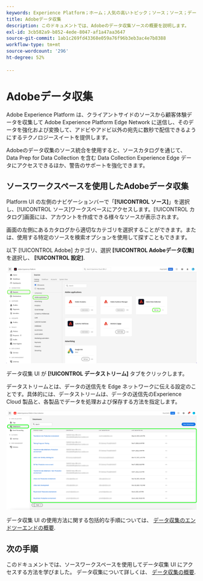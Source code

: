 ```yaml
---
keywords: Experience Platform；ホーム；人気の高いトピック；ソース；ソース；データ収集
title: Adobeデータ収集
description: このドキュメントでは、Adobeのデータ収集ソースの概要を説明します。
exl-id: 3cb582a9-b852-4ede-8047-af1a47aa3647
source-git-commit: 1ab1c269fd43368e059a76f96b3eb3ac4e7b8388
workflow-type: tm+mt
source-wordcount: '296'
ht-degree: 52%

---
```


# Adobeデータ収集

Adobe Experience Platform は、クライアントサイドのソースから顧客体験データを収集して Adobe Experience Platform Edge Network に送信し、そのデータを強化および変換して、アドビやアドビ以外の宛先に数秒で配信できるようにするテクノロジースイートを提供します。

Adobeのデータ収集のソース統合を使用すると、ソースカタログを通じて、Data Prep for Data Collection を含む Data Collection Experience Edge データにアクセスできるほか、警告のサポートを強化できます。

## ソースワークスペースを使用したAdobeデータ収集

Platform UI の左側のナビゲーションバーで「**[!UICONTROL ソース]**」を選択し、[!UICONTROL ソース]ワークスペースにアクセスします。[!UICONTROL カタログ]画面には、アカウントを作成できる様々なソースが表示されます。

画面の左側にあるカタログから適切なカテゴリを選択することができます。または、使用する特定のソースを検索オプションを使用して探すこともできます。

以下 [!UICONTROL Adobe] カテゴリ、選択 **[!UICONTROL Adobeデータ収集]**&#x200B;を選択し、 **[!UICONTROL 設定]**.

![データ収集](./images/data-collection/catalog.png)

データ収集 UI が **[!UICONTROL データストリーム]** タブをクリックします。

データストリームとは、データの送信先を Edge ネットワークに伝える設定のことです。具体的には、データストリームは、データの送信先のExperience Cloud 製品と、各製品でデータを処理および保存する方法を指定します。

![datastreams](./images/data-collection/datastreams.png)

データ収集 UI の使用方法に関する包括的な手順については、 [データ収集のエンドツーエンドの概要](../../../collection/e2e.md).

## 次の手順

このドキュメントでは、ソースワークスペースを使用してデータ収集 UI にアクセスする方法を学びました。 データ収集について詳しくは、 [データ収集の概要](../../../collection/e2e.md).
